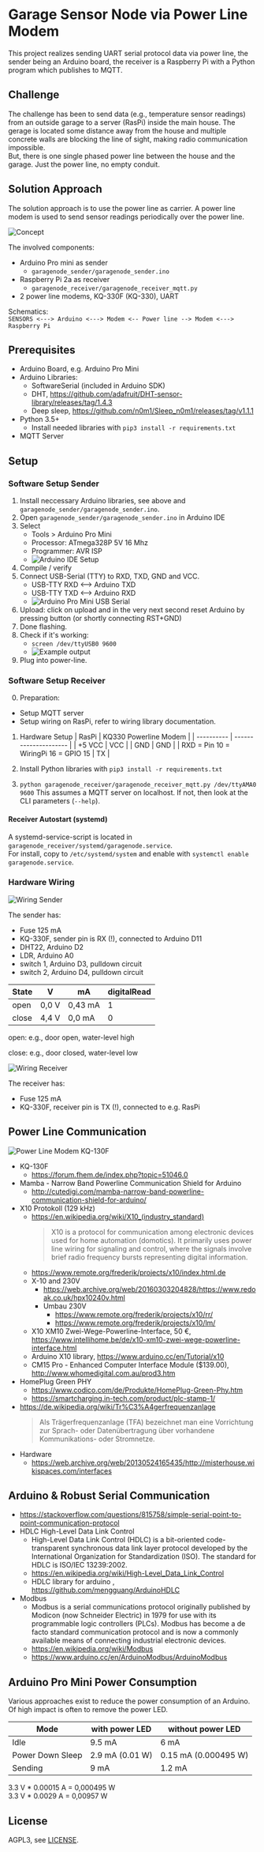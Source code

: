 

Garage Sensor Node via Power Line Modem
=======================================

This project realizes sending UART serial protocol data via power line, the sender being an Arduino board, the receiver is a Raspberry Pi with a Python program which publishes to MQTT.  


## Challenge

The challenge has been to send data (e.g., temperature sensor readings) from an outside garage to a server (RasPi) inside the main house. 
The gerage is located some distance away from the house and multiple concrete walls are blocking the line of sight, making radio communication impossible.  
But, there is one single phased power line between the house and the garage. Just the power line, no empty conduit.  


## Solution Approach

The solution approach is to use the power line as  carrier. 
A power line modem is used to send sensor readings periodically over the power line.  

![Concept](doc/concept.png)

The involved components:  
* Arduino Pro mini as sender
  * `garagenode_sender/garagenode_sender.ino`
* Raspberry Pi 2a as receiver
  * `garagenode_receiver/garagenode_receiver_mqtt.py`
* 2 power line modems, KQ-330F (KQ-330), UART

Schematics:  
`SENSORS <---> Arduino <---> Modem <-- Power line --> Modem <---> Raspberry Pi`




## Prerequisites

* Arduino Board, e.g. Arduino Pro Mini
* Arduino Libraries:
  * SoftwareSerial (included in Arduino SDK)
  * DHT, https://github.com/adafruit/DHT-sensor-library/releases/tag/1.4.3
  * Deep sleep, https://github.com/n0m1/Sleep_n0m1/releases/tag/v1.1.1
* Python 3.5+
  * Install needed libraries with `pip3 install -r requirements.txt`
* MQTT Server




## Setup

### Software Setup Sender

1. Install neccessary Arduino libraries, see above and `garagenode_sender/garagenode_sender.ino`.
2. Open `garagenode_sender/garagenode_sender.ino` in Arduino IDE
3. Select 
    * Tools > Arduino Pro Mini
    * Processor: ATmega328P 5V 16 Mhz
    * Programmer: AVR ISP  
    * ![Arduino IDE Setup](./doc/arduino-ide-setup.png)
4. Compile / verify
5. Connect USB-Serial (TTY) to RXD, TXD, GND and VCC. 
    * USB-TTY RXD <--> Arduino TXD
    * USB-TTY TXD <--> Arduino RXD
    * ![Arduino Pro Mini USB Serial](./doc/arduino-mini-pro_serial.jpg)
6. Upload: click on upload and in the very next second reset Arduino by pressing button (or shortly connecting RST+GND)
7. Done flashing.
8. Check if it's working:
    * `screen /dev/ttyUSB0 9600`
    * ![Example output](./doc/example_output.png)
9. Plug into power-line.



### Software Setup Receiver

0. Preparation:
  * Setup MQTT server
  * Setup wiring on RasPi, refer to wiring library documentation.

1. Hardware Setup
   | RasPi      | KQ330 Powerline Modem |
   | ---------- | --------------------- |
   | +5 VCC     | VCC |
   | GND        | GND |
   | RXD = Pin 10 = WiringPi 16 = GPIO 15       | TX  |

2. Install Python libraries with `pip3 install -r requirements.txt`

3. `python garagenode_receiver/garagenode_receiver_mqtt.py /dev/ttyAMA0 9600` 
   This assumes a MQTT server on localhost. If not, then look at the CLI parameters (`--help`).


#### Receiver Autostart (systemd)

A systemd-service-script is located in `garagenode_receiver/systemd/garagenode.service`.  
For install, copy to `/etc/systemd/system` and enable with `systemctl enable garagenode.service`.


### Hardware Wiring

![Wiring Sender](doc/GarageNode_sender.png)  

The sender has:

* Fuse 125 mA
* KQ-330F, sender pin is RX (!), connected to Arduino D11
* DHT22, Arduino D2
* LDR, Arduino A0
* switch 1, Arduino D3, pulldown circuit
* switch 2, Arduino D4, pulldown circuit

| State | V     | mA      | digitalRead |
| ----- | ----- | ------- | ----------- |
| open  | 0,0 V | 0,43 mA | 1           |
| close | 4,4 V | 0,0 mA  | 0           |

open: e.g., door open, water-level high

close: e.g., door closed, water-level low




![Wiring Receiver](doc/GarageNode_receiver.png)  

The receiver has:

* Fuse 125 mA
* KQ-330F, receiver pin is TX (!), connected to e.g. RasPi




## Power Line Communication

![Power Line Modem KQ-130F](doc/kq-130f_kq330.jpg)

* KQ-130F
	* https://forum.fhem.de/index.php?topic=51046.0
* Mamba - Narrow Band Powerline Communication Shield for Arduino
	* http://cutedigi.com/mamba-narrow-band-powerline-communication-shield-for-arduino/
* X10 Protokoll (129 kHz)
  * https://en.wikipedia.org/wiki/X10_(industry_standard)
    > X10 is a protocol for communication among electronic devices used for home automation (domotics). It primarily uses power line wiring for signaling and control, where the signals involve brief radio frequency bursts representing digital information.
  * https://www.remote.org/frederik/projects/x10/index.html.de
  * X-10 and 230V 
    * https://web.archive.org/web/20160303204828/https://www.redoak.co.uk/hpx10240v.html
    * Umbau 230V
      * https://www.remote.org/frederik/projects/x10/rr/
      * https://www.remote.org/frederik/projects/x10/lm/
  * X10 XM10 Zwei-Wege-Powerline-Interface, 50 €, https://www.intellihome.be/de/x10-xm10-zwei-wege-powerline-interface.html
  * Arduino X10 library, https://www.arduino.cc/en/Tutorial/x10
  * CM15 Pro - Enhanced Computer Interface Module ($139.00), http://www.whomedigital.com.au/prod3.htm
* HomePlug Green PHY
	* https://www.codico.com/de/Produkte/HomePlug-Green-Phy.htm
	* https://smartcharging.in-tech.com/product/plc-stamp-1/
* https://de.wikipedia.org/wiki/Tr%C3%A4gerfrequenzanlage
  > Als Trägerfrequenzanlage (TFA) bezeichnet man eine Vorrichtung zur Sprach- oder Datenübertragung über vorhandene Kommunikations- oder Stromnetze.
* Hardware
  * https://web.archive.org/web/20130524165435/http://misterhouse.wikispaces.com/interfaces


## Arduino & Robust Serial Communication

* https://stackoverflow.com/questions/815758/simple-serial-point-to-point-communication-protocol
* HDLC High-Level Data Link Control
  * High-Level Data Link Control (HDLC) is a bit-oriented code-transparent synchronous data link layer protocol developed by the International Organization for Standardization (ISO). The standard for HDLC is ISO/IEC 13239:2002. 
  * https://en.wikipedia.org/wiki/High-Level_Data_Link_Control
  * HDLC library for arduino , https://github.com/mengguang/ArduinoHDLC
* Modbus
  * Modbus is a serial communications protocol originally published by Modicon (now Schneider Electric) in 1979 for use with its programmable logic controllers (PLCs). Modbus has become a de facto standard communication protocol and is now a commonly available means of connecting industrial electronic devices.
  * https://en.wikipedia.org/wiki/Modbus
  * https://www.arduino.cc/en/ArduinoModbus/ArduinoModbus


## Arduino Pro Mini Power Consumption

Various approaches exist to reduce the power consumption of an Arduino. Of high impact is often to remove the power LED.

| Mode             | with power LED  | without power LED    |
| ---------------- | --------------- | -------------------- |
| Idle             | 9.5 mA          | 6 mA                 |
| Power Down Sleep | 2.9 mA (0.01 W) | 0.15 mA (0.000495 W) |
| Sending          | 9 mA            | 1.2 mA               | 

3.3 V * 0.00015 A = 0,000495 W  
3.3 V * 0.0029 A = 0,00957 W   


## License

AGPL3, see [LICENSE](LICENSE).
